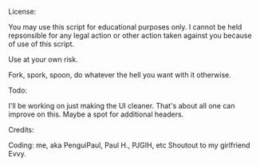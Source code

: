 License:

You may use this script for educational purposes only.  I cannot be held repsonsible for any legal action or other action taken against you because of use of this script.

Use at your own risk.

Fork, spork, spoon, do whatever the hell you want with it otherwise.

Todo:

I'll be working on just making the UI cleaner.  That's about all one can improve on this.  Maybe a spot for additional headers.

Credits:

Coding: me, aka PenguiPaul, Paul H., PJGIH, etc
Shoutout to my girlfriend Evvy.